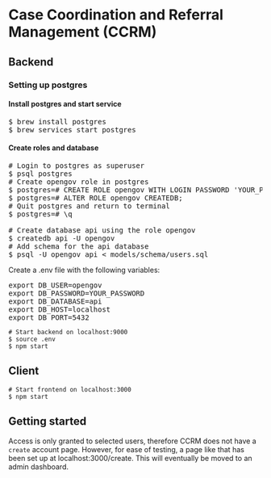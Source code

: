 # Case Coordination and Referral Management (CCRM)

## Backend

### Setting up postgres

#### Install postgres and start service
<pre>
$ brew install postgres
$ brew services start postgres
</pre>

#### Create roles and database
<pre>
# Login to postgres as superuser
$ psql postgres
# Create opengov role in postgres
$ postgres=# CREATE ROLE opengov WITH LOGIN PASSWORD 'YOUR_PASSWORD';
$ postgres=# ALTER ROLE opengov CREATEDB;
# Quit postgres and return to terminal
$ postgres=# \q

# Create database api using the role opengov
$ createdb api -U opengov
# Add schema for the api database
$ psql -U opengov api < models/schema/users.sql
</pre>

Create a .env file with the following variables:
<pre>
export DB_USER=opengov
export DB_PASSWORD=YOUR_PASSWORD
export DB_DATABASE=api
export DB_HOST=localhost
export DB_PORT=5432
</pre>

```
# Start backend on localhost:9000
$ source .env
$ npm start
```

## Client

```
# Start frontend on localhost:3000
$ npm start
```

## Getting started

Access is only granted to selected users, therefore CCRM does not have a `create` account page. However, for ease of testing, a page like that has been set up at localhost:3000/create. This will eventually be moved to an admin dashboard.
